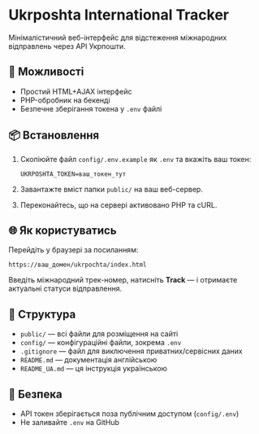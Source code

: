
# Ukrposhta International Tracker

Мінімалістичний веб-інтерфейс для відстеження міжнародних відправлень через API Укрпошти.

## 🔧 Можливості

- Простий HTML+AJAX інтерфейс
- PHP-обробник на бекенді
- Безпечне зберігання токена у `.env` файлі

## 📦 Встановлення

1. Скопіюйте файл `config/.env.example` як `.env` та вкажіть ваш токен:
   ```
   UKRPOSHTA_TOKEN=ваш_токен_тут
   ```

2. Завантажте вміст папки `public/` на ваш веб-сервер.

3. Переконайтесь, що на сервері активовано PHP та cURL.

## 🌐 Як користуватись

Перейдіть у браузері за посиланням:
```
https://ваш_домен/ukrpochta/index.html
```
Введіть міжнародний трек-номер, натисніть **Track** — і отримаєте актуальні статуси відправлення.

## 📁 Структура

- `public/` — всі файли для розміщення на сайті
- `config/` — конфігураційні файли, зокрема `.env`
- `.gitignore` — файл для виключення приватних/сервісних даних
- `README.md` — документація англійською
- `README_UA.md` — ця інструкція українською

## 🔐 Безпека

- API токен зберігається поза публічним доступом (`config/.env`)
- Не заливайте `.env` на GitHub



